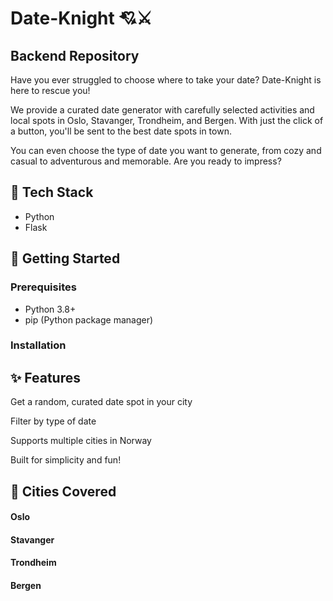 # Date-Knight 💘⚔️
## Backend Repository
Have you ever struggled to choose where to take your date? Date-Knight is here to rescue you!

We provide a curated date generator with carefully selected activities and local spots in Oslo, Stavanger, Trondheim, and Bergen.
With just the click of a button, you'll be sent to the best date spots in town.

You can even choose the type of date you want to generate, from cozy and casual to adventurous and memorable.
Are you ready to impress?

## 🔧 Tech Stack
- Python
- Flask

## 🚀 Getting Started

### Prerequisites
- Python 3.8+
- pip (Python package manager)

### Installation


## ✨ Features
Get a random, curated date spot in your city

Filter by type of date

Supports multiple cities in Norway

Built for simplicity and fun!

## 📍 Cities Covered
#### Oslo

#### Stavanger

#### Trondheim

#### Bergen